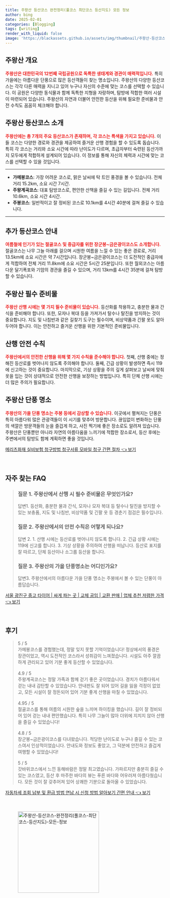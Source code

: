 ```yaml
---
title: 주왕산 등산코스 완전정리(풀코스 최단코스 등산지도) 모든 정보
author: bing
date: 2025-02-01
categories: [Blogging]
tags: [writing]
render_with_liquid: false
image: 'https://blackassets.github.io/assets/img/thumbnail/주왕산-등산코스-완전정리(풀코스-최단코스-등산지도)-모든-정보.webp'
---
```



<h2 id='주왕산 개요'>주왕산 개요</h2>

<p><b><span style="color: #ee2323;">주왕산은 대한민국의 12번째 국립공원으로 독특한 생태계와 경관이 매력적입니다.</span></b> 특히 가을에는 아름다운 단풍으로 많은 등산객들이 찾는 명소입니다. 주왕산의 다양한 등산코스는 각각 다른 매력을 지니고 있어 누구나 자신의 수준에 맞는 코스를 선택할 수 있습니다. 이 공원은 다양한 동식물과 함께 독특한 지형을 자랑하며, 탐방에 적합한 여러 시설이 마련되어 있습니다. 주왕산의 자연과 더불어 안전한 등산을 위해 필요한 준비물과 안전 수칙도 꼼꼼히 체크해야 합니다.</p>

<h2 id='주왕산 등산코스 소개'>주왕산 등산코스 소개</h2>

<p><b><span style="color: #ee2323;">주왕산에는 총 7개의 주요 등산코스가 존재하며, 각 코스는 특색을 가지고 있습니다.</span></b> 이들 코스는 다양한 경로와 경관을 제공하여 즐거운 산행 경험을 할 수 있도록 돕습니다. 특히 각 코스는 거리와 소요 시간에 따라 난이도가 다르며, 초급자부터 숙련된 등산가까지 모두에게 적합하게 설계되어 있습니다. 이 정보를 통해 자신의 체력과 시간에 맞는 코스를 선택할 수 있을 것입니다.</p>

<hr />

<ul>
    <li><b>가메봉코스</b>: 가장 어려운 코스로, 맑은 날씨에 탁 트인 풍경을 볼 수 있습니다. 전체 거리 15.2km, 소요 시간 7시간.</li>
    <li><b>주왕계곡코스</b>: 대표 탐방코스로, 편안한 산책을 즐길 수 있는 길입니다. 전체 거리 10.6km, 소요 시간 4시간.</li>
    <li><b>주봉코스</b>: 일반적이고 잘 정비된 코스로 10.1km를 4시간 40분에 걸쳐 즐길 수 있습니다.</li>
</ul>

<hr />

<h2 id='추가 등산코스 안내'>추가 등산코스 안내</h2>

<p><b><span style="color: #ee2323;">여름철에 인기가 있는 절골코스 및 중급자를 위한 장군봉~금은광이코스도 소개합니다.</span></b> 절골코스는 나무 그늘 아래를 걸으며 시원한 여름을 느낄 수 있는 좋은 경로로, 거리 13.5km에 소요 시간은 약 7시간입니다. 장군봉~금은광이코스는 더 도전적인 중급자에게 적합하여 전체 거리 11.8km에 소요 시간은 5시간 25분입니다. 또한 월외코스는 아름다운 달기폭포와 기암의 경관을 즐길 수 있으며, 거리 13km를 4시간 35분에 걸쳐 탐방할 수 있습니다.</p>

<h2 id='주왕산 필수 준비물'>주왕산 필수 준비물</h2>

<p><b><span style="color: #ee2323;">주왕산 산행 시에는 몇 가지 필수 준비물이 있습니다.</span></b> 등산화를 착용하고, 충분한 물과 간식을 준비해야 합니다. 또한, 모자나 복대 등을 가져가서 탈수나 탈진을 방지하는 것이 중요합니다. 지도 및 나침반과 같은 길찾기 도구는 필수이며, 비상약품과 긴팔 옷도 알아두어야 합니다. 이는 안전하고 즐거운 산행을 위한 기본적인 준비물입니다.</p>

<h2 id='산행 안전 수칙'>산행 안전 수칙</h2>

<p><b><span style="color: #ee2323;">주왕산에서의 안전한 산행을 위해 몇 가지 수칙을 준수해야 합니다.</span></b> 첫째, 산행 중에는 정해진 등산로를 벗어나지 않도록 주의해야 합니다. 둘째, 긴급 상황이 발생하면 즉시 119에 신고하는 것이 중요합니다. 마지막으로, 기상 상황을 주의 깊게 살펴보고 날씨에 맞춰 옷을 입는 것이 상대적으로 안전한 산행을 보장하는 방법입니다. 특히 단체 산행 시에는 더 많은 주의가 필요합니다.</p>

<h2 id='주왕산 단풍 명소'>주왕산 단풍 명소</h2>

<p><b><span style="color: #ee2323;">주왕산의 가을 단풍 명소는 주봉 등에서 감상할 수 있습니다.</span></b> 이곳에서 펼쳐지는 단풍은 특히 아름다워 많은 관광객들이 이 시기를 맞추어 방문합니다. 끊임없이 변화하는 단풍의 색깔은 방문객들의 눈을 즐겁게 하고, 사진 찍기에 좋은 장소로도 알려져 있습니다. 주왕산은 단풍뿐만 아니라 자연의 아름다움을 느끼기에 적합한 장소로서, 등산 후에는 주변에서의 탐방도 함께 계획하면 좋을 것입니다.</p>


<p><a class="click-button" title="메리츠화재 실비보험 청구방법 청구서류 모바일 청구 간편 절차" href="https://blackassets.github.io/posts/%EB%A9%94%EB%A6%AC%EC%B8%A0%ED%99%94%EC%9E%AC-%EC%8B%A4%EB%B9%84%EB%B3%B4%ED%97%98-%EC%B2%AD%EA%B5%AC%EB%B0%A9%EB%B2%95-%EC%B2%AD%EA%B5%AC%EC%84%9C%EB%A5%98-%EB%AA%A8%EB%B0%94%EC%9D%BC-%EC%B2%AD%EA%B5%AC-%EA%B0%84%ED%8E%B8-%EC%A0%88%EC%B0%A8/" rel="dofollow">메리츠화재 실비보험 청구방법 청구서류 모바일 청구 간편 절차 👈 보기</a></p><br>
<h2 id='자주_찾는_FAQ'>자주 찾는 FAQ</h2>
<div itemscope="" itemtype="https://schema.org/FAQPage">
<blockquote>
<div itemscope="" itemprop="mainEntity" itemtype="https://schema.org/Question">
<h3 itemprop="name">질문 1. 주왕산에서 산행 시 필수 준비물은 무엇인가요?</h3>
<div itemscope="" itemprop="acceptedAnswer" itemtype="https://schema.org/Answer">
<span itemprop="text">
<p>답변1. 등산화, 충분한 물과 간식, 모자나 모자 복대 등 탈수나 탈진을 방지할 수 있는 보충품, 지도 및 나침반, 비상약품 및 긴팔 옷 등 경춘기 점검은 필수입니다.</p>
</span>
</div>
</div>
<div itemscope="" itemprop="mainEntity" itemtype="https://schema.org/Question">
<h3 itemprop="name">질문 2. 주왕산에서의 안전 수칙은 어떻게 되나요?</h3>
<div itemscope="" itemprop="acceptedAnswer" itemtype="https://schema.org/Answer">
<span itemprop="text">
<p>답변 2. 1. 산행 시에는 등산로를 벗어나지 않도록 합니다. 2. 긴급 상황 시에는 119에 신고를 합니다. 3. 기상 상황을 주의하여 산행을 떠납니다. 등산로 표지를 잘 따르고, 단체 등산이나 소그룹 등산을 합니다.</p>
</span>
</div>
</div>
<div itemscope="" itemprop="mainEntity" itemtype="https://schema.org/Question">
<h3 itemprop="name">질문 3. 주왕산의 가을 단풍명소는 어디인가요?</h3>
<div itemscope="" itemprop="acceptedAnswer" itemtype="https://schema.org/Answer">
<span itemprop="text">
<p>답변3. 주왕산에서의 아름다운 가을 단풍 명소는 주봉에서 볼 수 있는 단풍이 아름답습니다.</p>
</span>
</div>
</div>
</blockquote>
</div>
<p><a class="click-button" title="서울 광진구 중고 타이어 | 싸게 파는 곳 | 교체 공임 | 교환 판매 | 업체 추천 저렴한 가격" href="https://blackassets.github.io/posts/%EC%84%9C%EC%9A%B8-%EA%B4%91%EC%A7%84%EA%B5%AC-%EC%A4%91%EA%B3%A0-%ED%83%80%EC%9D%B4%EC%96%B4-%EC%8B%B8%EA%B2%8C-%ED%8C%8C%EB%8A%94-%EA%B3%B3-%EA%B5%90%EC%B2%B4-%EA%B3%B5%EC%9E%84-%EA%B5%90%ED%99%98-%ED%8C%90%EB%A7%A4-%EC%97%85%EC%B2%B4-%EC%B6%94%EC%B2%9C-%EC%A0%80%EB%A0%B4%ED%95%9C-%EA%B0%80%EA%B2%A9/" rel="dofollow">서울 광진구 중고 타이어 | 싸게 파는 곳 | 교체 공임 | 교환 판매 | 업체 추천 저렴한 가격 👈 보기</a></p><br>
<h2 id='후기'>후기</h2>
<div itemscope itemtype="https://schema.org/Product">
  <blockquote>
  <div itemprop="review" itemscope itemtype="https://schema.org/Review">
      <div itemprop="reviewRating" itemscope itemtype="https://schema.org/Rating"> <span itemprop="ratingValue">5</span> / <span itemprop="bestRating">5</span> </div>
      <span itemprop="reviewBody">가메봉코스를 경험했는데, 정말 잊지 못할 기억이었습니다! 정상에서의 풍경은 장관이었고, 역시 도전적인 코스라서 성취감이 느껴졌습니다. 시설도 아주 깔끔하게 관리되고 있어 기분 좋게 등산할 수 있었습니다.</span>
  </div>
  <br>
  <div itemprop="review" itemscope itemtype="https://schema.org/Review">
      <div itemprop="reviewRating" itemscope itemtype="https://schema.org/Rating"> <span itemprop="ratingValue">4.9</span> / <span itemprop="bestRating">5</span> </div>
      <span itemprop="reviewBody">주왕계곡코스는 정말 가족과 함께 걷기 좋은 곳이었습니다. 경치가 아름다워서 걷는 내내 감탄할 수 있었습니다. 안내판도 잘 되어 있어 길을 잃을 걱정이 없었고, 모든 시설이 잘 정돈되어 있어 기분 좋게 산행을 마칠 수 있었습니다.</span>
  </div>
  <br>
  <div itemprop="review" itemscope itemtype="https://schema.org/Review">
      <div itemprop="reviewRating" itemscope itemtype="https://schema.org/Rating"> <span itemprop="ratingValue">4.95</span> / <span itemprop="bestRating">5</span> </div>
      <span itemprop="reviewBody">절골코스를 통해 여름의 시원한 숲을 느끼며 하이킹을 했습니다. 길이 잘 정비되어 있어 걷는 내내 편안했습니다. 특히 나무 그늘이 많아 더위에 지치지 않아 산행을 즐길 수 있었습니다!</span>
  </div>
  <br>
  <div itemprop="review" itemscope itemtype="https://schema.org/Review">
      <div itemprop="reviewRating" itemscope itemtype="https://schema.org/Rating"> <span itemprop="ratingValue">4.8</span> / <span itemprop="bestRating">5</span> </div>
      <span itemprop="reviewBody">장군봉~금은광이코스를 다녀왔습니다. 적당한 난이도로 누구나 즐길 수 있는 코스여서 인상적이었습니다. 안내도와 정보도 좋았고, 그 덕분에 안전하고 즐겁게 여행할 수 있었습니다!</span>
  </div>
  <br>
  <div itemprop="review" itemscope itemtype="https://schema.org/Review">
      <div itemprop="reviewRating" itemscope itemtype="https://schema.org/Rating"> <span itemprop="ratingValue">5</span> / <span itemprop="bestRating">5</span> </div>
      <span itemprop="reviewBody">갓바위코스에서 느낀 동해바람은 정말 최고였습니다. 가파르지만 충분히 즐길 수 있는 코스였고, 등산 후 마주한 바다의 뷰는 푸른 바다와 어우러져 아름다웠습니다. 모든 것이 잘 갖추어져 있어 상쾌한 기분으로 돌아올 수 있었습니다.</span>
  </div>
  </blockquote>
</div>
<p><a class="click-button" title="자동차세 조회 납부 및 환급 방법 연납 시 신청 방법 알아보기 간편 안내" href="https://blackassets.github.io/posts/%EC%9E%90%EB%8F%99%EC%B0%A8%EC%84%B8-%EC%A1%B0%ED%9A%8C-%EB%82%A9%EB%B6%80-%EB%B0%8F-%ED%99%98%EA%B8%89-%EB%B0%A9%EB%B2%95-%EC%97%B0%EB%82%A9-%EC%8B%9C-%EC%8B%A0%EC%B2%AD-%EB%B0%A9%EB%B2%95-%EC%95%8C%EC%95%84%EB%B3%B4%EA%B8%B0-%EA%B0%84%ED%8E%B8-%EC%95%88%EB%82%B4/" rel="dofollow">자동차세 조회 납부 및 환급 방법 연납 시 신청 방법 알아보기 간편 안내 👈 보기</a></p><br>
<figure class="image"><img src="https://blackassets.github.io/assets/img/thumbnail/주왕산-등산코스-완전정리(풀코스-최단코스-등산지도)-모든-정보.webp" alt="주왕산-등산코스-완전정리(풀코스-최단코스-등산지도)-모든-정보" width="256" height="256"></figure>